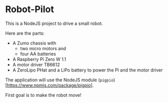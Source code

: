 # Robot-Pilot

This is a NodeJS project to drive a small robot.

Here are the parts:

+ A Zumo chassis with
    + two micro motors and
    + four AA batteries
+ A Raspberry Pi Zero W 1.1
+ A motor driver TB6612
+ A ZeroLipo PHat and a LiPo battery to power the Pi and the motor driver

The application will use the NodeJS module (`pigpio`)[https://www.npmjs.com/package/pigpio].

First goal is to make the robot move!



